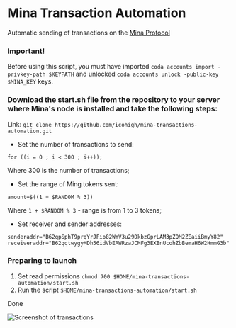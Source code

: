# Mina Transaction Automation

Automatic sending of transactions on the [Mina Protocol](https://minaprotocol.com/)

### Important!

Before using this script, you must have imported `coda accounts import -privkey-path $KEYPATH` and unlocked `coda accounts unlock -public-key $MINA_KEY` keys.

### Download the start.sh file from the repository to your server where Mina's node is installed and take the following steps:

Link:
```git clone https://github.com/icohigh/mina-transactions-automation.git```

* Set the number of transactions to send: 
```
for ((i = 0 ; i < 300 ; i++));
```
Where 300 is the number of transactions;
* Set the range of Ming tokens sent:
```
amount=$((1 + $RANDOM % 3))
```
Where `1 + $RANDOM % 3` - range is from 1 to 3 tokens;
* Set receiver and sender addresses:
```
senderaddr="B62qpSphT9prqYrJFio82WmV3u29DkbzGprLAM3pZQM2ZEaiiBmyY82"
receiveraddr="B62qqtwygyMDh56idVbEAWRzaJCMFg3EXBnUcohZbBemaH6W2HmmG3b"
```

### Preparing to launch

1. Set read permissions `chmod 700 $HOME/mina-transactions-automation/start.sh`
2. Run the script `$HOME/mina-transactions-automation/start.sh`

Done

![Screenshot of transactions](scr.png)